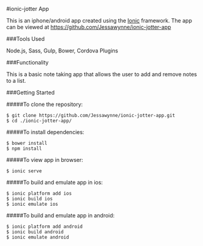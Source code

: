 #ionic-jotter App

This is an iphone/android app created using the [Ionic](http://ionicframework.com/) framework. The app can be viewed at https://github.com/Jessawynne/ionic-jotter-app

###Tools Used 

Node.js, Sass, Gulp, Bower, Cordova Plugins

###Functionality

This is a basic note taking app that allows the user to add and remove notes to a list. 

###Getting Started

#####To clone the repository:

```
$ git clone https://github.com/Jessawynne/ionic-jotter-app.git
$ cd ./ionic-jotter-app/
```

#####To install dependencies:

``` 
$ bower install
$ npm install
```

#####To view app in browser:

```
$ ionic serve
```

#####To build and emulate app in ios:

```
$ ionic platform add ios
$ ionic build ios
$ ionic emulate ios
```

#####To build and emulate app in android:

```
$ ionic platform add android
$ ionic build android
$ ionic emulate android
```
